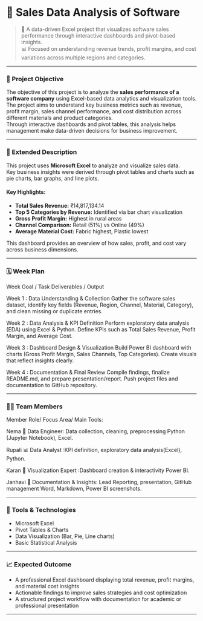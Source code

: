 # 💼 Sales Data Analysis of Software

> 🚀 A data-driven Excel project that visualizes software sales performance through interactive dashboards and pivot-based insights.  
> 📊 Focused on understanding revenue trends, profit margins, and cost variations across multiple regions and categories.

---

### 🎯 Project Objective

The objective of this project is to analyze the **sales performance of a software company** using Excel-based data analytics and visualization tools.  
The project aims to understand key business metrics such as revenue, profit margin, sales channel performance, and cost distribution across different materials and product categories.  
Through interactive dashboards and pivot tables, this analysis helps management make data-driven decisions for business improvement.

---

### 🧩 Extended Description

This project uses **Microsoft Excel** to analyze and visualize sales data.  
Key business insights were derived through pivot tables and charts such as pie charts, bar graphs, and line plots.

#### Key Highlights:
- **Total Sales Revenue:** ₹14,817,134.14  
- **Top 5 Categories by Revenue:** Identified via bar chart visualization  
- **Gross Profit Margin:** Highest in rural areas  
- **Channel Comparison:** Retail (51%) vs Online (49%)  
- **Average Material Cost:** Fabric highest, Plastic lowest  

This dashboard provides an overview of how sales, profit, and cost vary across business dimensions.

---

### 🗓️ Week Plan

Week	Goal / Task	Deliverables / Output

Week 1 :
Data Understanding & Collection	Gather the software sales dataset, identify key fields (Revenue, Region, Channel, Material, Category), and clean missing or duplicate entries.

Week 2 :
Data Analysis & KPI Definition	Perform exploratory data analysis (EDA) using Excel & Python. Define KPIs such as Total Sales Revenue, Profit Margin, and Average Cost.

Week 3 :
Dashboard Design & Visualization	Build Power BI dashboard with charts (Gross Profit Margin, Sales Channels, Top Categories). Create visuals that reflect insights clearly.

Week 4	:
Documentation & Final Review	Compile findings, finalize README.md, and prepare presentation/report. Push project files and documentation to GitHub repository.

---

### 👩‍💻 Team Members

Member	Role/	Focus Area/	Main Tools:

Nema	🧮 Data Engineer:	Data collection, cleaning, preprocessing	Python (Jupyter Notebook), Excel.

Rupali	📊 Data Analyst	:KPI definition, exploratory data analysis(Excel), Python.

Karan	🎨 Visualization Expert	:Dashboard creation & interactivity	Power BI.

Janhavi	📝 Documentation & Insights: Lead	Reporting, presentation, GitHub management	Word, Markdown, Power BI screenshots.

---

### 🧰 Tools & Technologies
- Microsoft Excel  
- Pivot Tables & Charts  
- Data Visualization (Bar, Pie, Line charts)  
- Basic Statistical Analysis  

---

### 📈 Expected Outcome
- A professional Excel dashboard displaying total revenue, profit margins, and material cost insights  
- Actionable findings to improve sales strategies and cost optimization  
- A structured project workflow with documentation for academic or professional presentation

---
